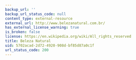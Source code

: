 ```yaml
---
backup_url: ''
backup_url_status_code: null
content_type: external-resource
external_url: http://www.belezanatural.com.br/
has_external_license_warning: true
is_broken: false
license: https://en.wikipedia.org/wiki/All_rights_reserved
title: Beleza Natural
uid: 5702acad-2d72-4920-908d-bf85d87a0c1f
url_status_code: 200
---
```

